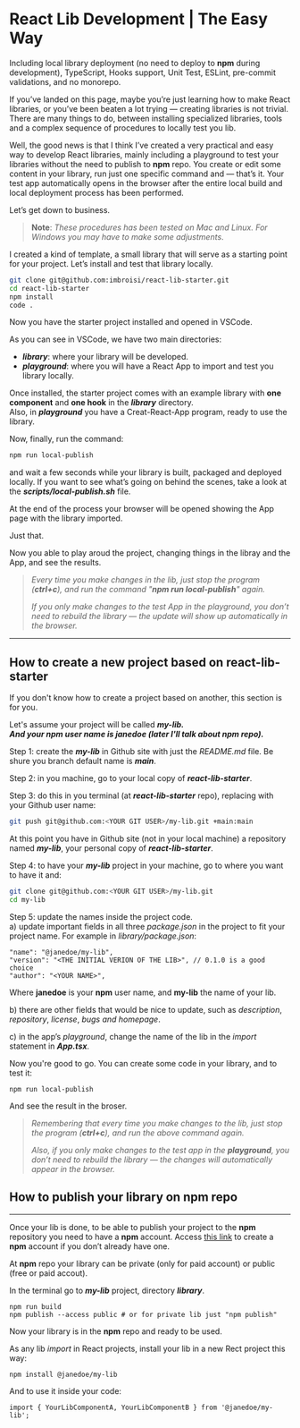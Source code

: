 
# React Lib Development | The Easy Way

Including local library deployment (no need to deploy to **npm** during development), TypeScript, Hooks support, Unit Test, ESLint, pre-commit validations, and no monorepo.

If you’ve landed on this page, maybe you’re just learning how to make React libraries, or you’ve been beaten a lot trying — creating libraries is not trivial. There are many things to do, between installing specialized libraries, tools and a complex sequence of procedures to locally test you lib.

Well, the good news is that I think I’ve created a very practical and easy way to develop React libraries, mainly including a playground to test your libraries without the need to publish to **npm** repo. You create or edit some content in your library, run just one specific command and — that’s it. Your test app automatically opens in the browser after the entire local build and local deployment process has been performed.

Let’s get down to business.

> **Note**: _These procedures has been tested on Mac and Linux. For Windows you may have to make some adjustments_.

I created a kind of template, a small library that will serve as a starting point for your project. Let’s install and test that library locally.

```bash
git clone git@github.com:imbroisi/react-lib-starter.git  
cd react-lib-starter  
npm install  
code .
```

Now you have the starter project installed and opened in VSCode.

As you can see in VSCode, we have two main directories:  
-  **_library_**: where your library will be developed.  
- **_playground_**: where you will have a React App to import and test you library locally.

Once installed, the starter project comes with an example library with **one component** and **one hook** in the **_library_** directory.  
Also, in **_playground_** you have a Creat-React-App program, ready to use the library.

Now, finally, run the command:

```bash
npm run local-publish
```

and wait a few seconds while your library is built, packaged and deployed locally. If you want to see what’s going on behind the scenes, take a look at the **_scripts/local-publish.sh_** file.

At the end of the process your browser will be opened showing the App page with the library imported.

Just that.

Now you able to play aroud the project, changing things in the libray and the App, and see the results.

>_Every time you make changes in the lib, just stop the program (**ctrl+c**), and run the command "**npm run local-publish**" again._
> 
> _If you only make changes to the test App in the _playground_, you don’t need to rebuild the library — the update will show up automatically in the browser._

---

## How to create a new project based on react-lib-starter


If you don't know how to create a project based on another, this section is for you.

Let's assume your project will be called **_my-lib.  
_**And your **npm** user name is **_janedoe_** (later I'll talk about **npm** repo)**_._**

Step 1: create the **_my-lib_** in Github site with just the _README.md_ file. Be shure you branch default name is **_main_**.

Step 2: in you machine, go to your local copy of **_react-lib-starter_**.

Step 3: do this in you terminal (at **_react-lib-starter_** repo), replacing <YOUR GIT USER> with your Github user name:

```bash
git push git@github.com:<YOUR GIT USER>/my-lib.git +main:main
```

At this point you have in Github site (not in your local machine) a repository named **_my-lib_**, your personal copy of **_react-lib-starter_**.

Step 4: to have your **_my-lib_** project in your machine, go to where you want to have it and:

```bash
git clone git@github.com:<YOUR GIT USER>/my-lib.git  
cd my-lib
```

Step 5: update the names inside the project code.  
a) update important fields in all three _package.json_ in the project to fit your project name. For example in _library/package.json_:

```
"name": "@janedoe/my-lib",  
"version": "<THE INITIAL VERION OF THE LIB>", // 0.1.0 is a good choice  
"author": "<YOUR NAME>",
```

Where **janedoe** is your **npm** user name, and **my-lib** the name of your lib.

b) there are other fields that would be nice to update, such as _description_, _repository_, _license_, _bugs and homepage_.

c) in the app’s _playground_, change the name of the lib in the _import_ statement in **_App.tsx_**.

Now you're good to go. You can create some code in your library, and to test it:

```
npm run local-publish
```

And see the result in the broser.

> _Remembering that every time you make changes to the lib, just stop the program (**ctrl+c**), and run the above command again._
> 
> _Also, if you only make changes to the test app in the **playground**, you don’t need to rebuild the library — the changes will automatically appear in the browser._

## How to publish your library on npm repo
---

Once your lib is done, to be able to publish your project to the **npm** repository you need to have a **npm** account. Access [this link](https://www.npmjs.com/signup) to create a **npm** account if you don’t already have one.

At **npm** repo your library can be private (only for paid account) or public (free or paid accout).

In the terminal go to **_my-lib_** project, directory **_library_**.

```
npm run build  
npm publish --access public # or for private lib just "npm publish"
```

Now your library is in the **npm** repo and ready to be used.

As any lib _import_ in React projects, install your lib in a new Rect project this way:

```
npm install @janedoe/my-lib
```

And to use it inside your code:

```
import { YourLibComponentA, YourLibComponentB } from '@janedoe/my-lib';
```


